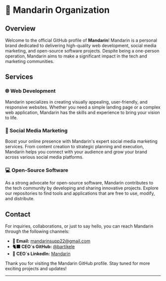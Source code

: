 # 🍊 Mandarin Organization

## Overview

Welcome to the official GitHub profile of **Mandarin**! Mandarin is a personal brand dedicated to delivering high-quality web development, social media marketing, and open-source software projects. Despite being a one-person operation, Mandarin aims to make a significant impact in the tech and marketing communities.

## Services

### 🌐 Web Development
Mandarin specializes in creating visually appealing, user-friendly, and responsive websites. Whether you need a simple landing page or a complex web application, Mandarin has the skills and experience to bring your vision to life.

### 📱 Social Media Marketing
Boost your online presence with Mandarin's expert social media marketing services. From content creation to strategic planning and execution, Mandarin helps you connect with your audience and grow your brand across various social media platforms.

### 💻 Open-Source Software
As a strong advocate for open-source software, Mandarin contributes to the tech community by developing and sharing innovative projects. Explore our repositories to find tools and applications that are free to use, modify, and distribute.


## Contact

For inquiries, collaborations, or just to say hello, you can reach Mandarin through the following channels:

- **📧 Email:** mandarinsupp22@gmail.com
- **🐈‍⬛ CEO`s GitHub:** [@bartikele](https://github.com/bartikele)
- **💼 CEO`s LinkedIn:** [Mandarin](https://www.linkedin.com/in/bartosz-worobiew-545397295/)

Thank you for visiting the Mandarin GitHub profile. Stay tuned for more exciting projects and updates!

---
